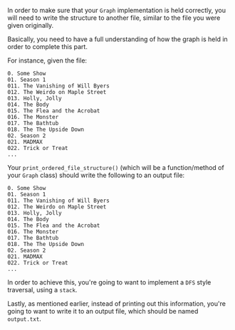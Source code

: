 <!---title{print_ordered_file_structure() Function}--->

<!--badges={Python:100,Algorithms:100}-->

<!--concepts={directedGraphs, introToGraphs, useOfGraphs, Depth First Search (DFS), Stack Manipulation}-->

In order to make sure that your `Graph` implementation is held correctly, you will need to write the structure to another file, similar to the file you were given originally. 

Basically, you need to have a full understanding of how the graph is held in order to complete this part. 

For instance, given the file: 

```
0. Some Show
01. Season 1
011. The Vanishing of Will Byers
012. The Weirdo on Maple Street
013. Holly, Jolly
014. The Body
015. The Flea and the Acrobat
016. The Monster
017. The Bathtub
018. The The Upside Down
02. Season 2
021. MADMAX
022. Trick or Treat
...
```

Your `print_ordered_file_structure()` (which will be a function/method of your `Graph` class) should write the following to an output file:

```
0. Some Show
01. Season 1
011. The Vanishing of Will Byers
012. The Weirdo on Maple Street
013. Holly, Jolly
014. The Body
015. The Flea and the Acrobat
016. The Monster
017. The Bathtub
018. The The Upside Down
02. Season 2
021. MADMAX
022. Trick or Treat
...
```

In order to achieve this, you're going to want to implement a `DFS` style traversal, using a `stack`.

Lastly, as mentioned earlier, instead of printing out this information, you're going to want to write it to an output file, which should be named `output.txt`. 

